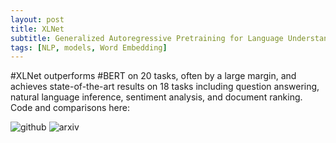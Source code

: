 ```yaml
---
layout: post
title: XLNet
subtitle: Generalized Autoregressive Pretraining for Language Understanding
tags: [NLP, models, Word Embedding]
---
```


#XLNet outperforms #BERT on 20 tasks, often by a large margin, and achieves state-of-the-art results on 18 tasks including question answering, natural language inference, sentiment analysis, and document ranking. Code and comparisons here:

![github](https://github.com/zihangdai/xlnet)
![arxiv](https://arxiv.org/abs/1906.08237v1)
